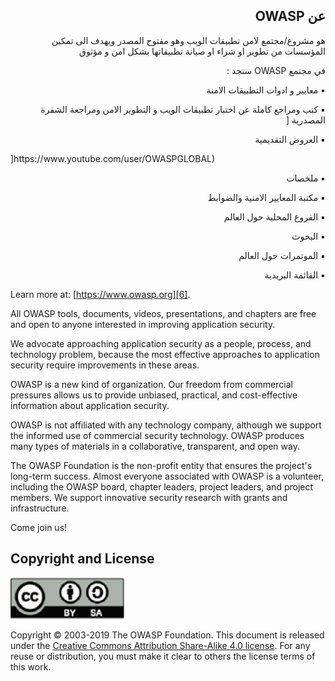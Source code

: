 <h2 dir='rtl' align='right'>عن OWASP </h2>

<p dir='rtl' align='right'>هو مشروع/مجتمع لامن تطبيقات الويب وهو مفتوح المصدر ويهدف الى تمكين المؤسسات من تطوير او شراء او صيانة تطبيقاتها بشكل امن و مؤثوق </p>


<p dir='rtl' align='right'> في مجتمع OWASP ستجد : </p> 

<p dir='rtl' align='right'> ▪️ معايير و ادوات التطبيقات الامنة
<p dir='rtl' align='right'> ▪️ كتب ومراجع كاملة عن اختبار تطبيقات الويب و التطوير الامن ومراجعة الشفرة المصدرية 
[<p dir='rtl' align='right'>▪️ العروض التقديمية </p>]https://www.youtube.com/user/OWASPGLOBAL)
<p dir='rtl' align='right'> ▪️ ملخصات 
<p dir='rtl' align='right'> ▪️ مكتبة المعايير الامنية والضوابط
<p dir='rtl' align='right'> ▪️ الفروع المحلية حول العالم
<p dir='rtl' align='right'> ▪️ البحوث 
<p dir='rtl' align='right'> ▪️ الموتمرات حول العالم 
<p dir='rtl' align='right'> ▪️ القائمة البريدية 

</p>

Learn more at: [https://www.owasp.org][6].

All OWASP tools, documents, videos, presentations, and chapters are free and
open to anyone interested in improving application security.

We advocate approaching application security as a people, process, and
technology problem, because the most effective approaches to application
security require improvements in these areas.

OWASP is a new kind of organization. Our freedom from commercial pressures
allows us to provide unbiased, practical, and cost-effective information about
application security.

OWASP is not affiliated with any technology company, although we support the
informed use of commercial security technology. OWASP produces many types of
materials in a collaborative, transparent, and open way.

The OWASP Foundation is the non-profit entity that ensures the project's
long-term success. Almost everyone associated with OWASP is a volunteer,
including the OWASP board, chapter leaders, project leaders, and project
members. We support innovative security research with grants and infrastructure.

Come join us!

## Copyright and License

![license](images/license.png)

Copyright © 2003-2019 The OWASP Foundation. This document is released under the
[Creative Commons Attribution Share-Alike 4.0 license][7]. For any reuse or
distribution, you must make it clear to others the license terms of this work.

[1]: https://www.youtube.com/user/OWASPGLOBAL
[2]: https://www.owasp.org/index.php/OWASP_Cheat_Sheet_Series
[3]: https://www.owasp.org/index.php/OWASP_Chapter
[4]: https://www.owasp.org/index.php/Category:OWASP_AppSec_Conference
[5]: https://lists.owasp.org/mailman/listinfo
[6]: https://www.owasp.org
[7]: http://creativecommons.org/licenses/by-sa/4.0/
